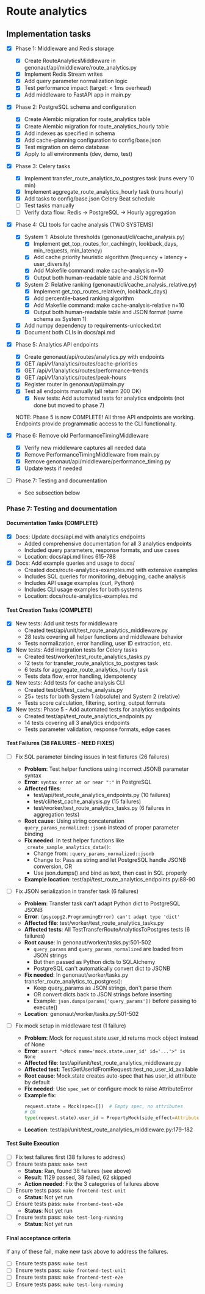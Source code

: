 # Route analytics

## Implementation tasks
- [x] Phase 1: Middleware and Redis storage
  - [x] Create RouteAnalyticsMiddleware in genonaut/api/middleware/route_analytics.py
  - [x] Implement Redis Stream writes
  - [x] Add query parameter normalization logic
  - [x] Test performance impact (target: < 1ms overhead)
  - [x] Add middleware to FastAPI app in main.py

- [x] Phase 2: PostgreSQL schema and configuration
  - [x] Create Alembic migration for route_analytics table
  - [x] Create Alembic migration for route_analytics_hourly table
  - [x] Add indexes as specified in schema
  - [x] Add cache-planning configuration to config/base.json
  - [x] Test migration on demo database
  - [x] Apply to all environments (dev, demo, test)

- [x] Phase 3: Celery tasks
  - [x] Implement transfer_route_analytics_to_postgres task (runs every 10 min)
  - [x] Implement aggregate_route_analytics_hourly task (runs hourly)
  - [x] Add tasks to config/base.json Celery Beat schedule
  - [ ] Test tasks manually
  - [ ] Verify data flow: Redis -> PostgreSQL -> Hourly aggregation

- [x] Phase 4: CLI tools for cache analysis (TWO SYSTEMS)
  - [x] System 1: Absolute thresholds (genonaut/cli/cache_analysis.py)
    - [x] Implement get_top_routes_for_caching(n, lookback_days, min_requests, min_latency)
    - [x] Add cache priority heuristic algorithm (frequency + latency + user_diversity)
    - [x] Add Makefile command: make cache-analysis n=10
    - [x] Output both human-readable table and JSON format
  - [x] System 2: Relative ranking (genonaut/cli/cache_analysis_relative.py)
    - [x] Implement get_top_routes_relative(n, lookback_days)
    - [x] Add percentile-based ranking algorithm
    - [x] Add Makefile command: make cache-analysis-relative n=10
    - [x] Output both human-readable table and JSON format (same schema as System 1)
  - [x] Add numpy dependency to requirements-unlocked.txt
  - [x] Document both CLIs in docs/api.md

- [x] Phase 5: Analytics API endpoints
  - [x] Create genonaut/api/routes/analytics.py with endpoints
  - [x] GET /api/v1/analytics/routes/cache-priorities
  - [x] GET /api/v1/analytics/routes/performance-trends
  - [x] GET /api/v1/analytics/routes/peak-hours
  - [x] Register router in genonaut/api/main.py
  - [x] Test all endpoints manually (all return 200 OK)
    - [x] New tests: Add automated tests for analytics endpoints (not done but moved to phase 7)

  NOTE: Phase 5 is now COMPLETE! All three API endpoints are working.
  Endpoints provide programmatic access to the CLI functionality.

- [x] Phase 6: Remove old PerformanceTimingMiddleware
  - [x] Verify new middleware captures all needed data
  - [x] Remove PerformanceTimingMiddleware from main.py
  - [x] Remove genonaut/api/middleware/performance_timing.py
  - [x] Update tests if needed

- [ ] Phase 7: Testing and documentation
  - See subsection below


### Phase 7: Testing and documentation

#### Documentation Tasks (COMPLETE)
  - [x] Docs: Update docs/api.md with analytics endpoints
    - Added comprehensive documentation for all 3 analytics endpoints
    - Included query parameters, response formats, and use cases
    - Location: docs/api.md lines 615-788
  - [x] Docs: Add example queries and usage to docs/
    - Created docs/route-analytics-examples.md with extensive examples
    - Includes SQL queries for monitoring, debugging, cache analysis
    - Includes API usage examples (curl, Python)
    - Includes CLI usage examples for both systems
    - Location: docs/route-analytics-examples.md

#### Test Creation Tasks (COMPLETE)
  - [x] New tests: Add unit tests for middleware
    - Created test/api/unit/test_route_analytics_middleware.py
    - 28 tests covering all helper functions and middleware behavior
    - Tests normalization, error handling, user ID extraction, etc.
  - [x] New tests: Add integration tests for Celery tasks
    - Created test/worker/test_route_analytics_tasks.py
    - 12 tests for transfer_route_analytics_to_postgres task
    - 6 tests for aggregate_route_analytics_hourly task
    - Tests data flow, error handling, idempotency
  - [x] New tests: Add tests for cache analysis CLI
    - Created test/cli/test_cache_analysis.py
    - 25+ tests for both System 1 (absolute) and System 2 (relative)
    - Tests score calculation, filtering, sorting, output formats
  - [x] New tests: Phase 5 - Add automated tests for analytics endpoints
    - Created test/api/test_route_analytics_endpoints.py
    - 14 tests covering all 3 analytics endpoints
    - Tests parameter validation, response formats, edge cases

#### Test Failures (38 FAILURES - NEED FIXES)
  - [ ] Fix SQL parameter binding issues in test fixtures (26 failures)
    - **Problem**: Test helper functions using incorrect JSONB parameter syntax
    - **Error**: `syntax error at or near ":"` in PostgreSQL
    - **Affected files**:
      - test/api/test_route_analytics_endpoints.py (10 failures)
      - test/cli/test_cache_analysis.py (15 failures)
      - test/worker/test_route_analytics_tasks.py (6 failures in aggregation tests)
    - **Root cause**: Using string concatenation `query_params_normalized::jsonb` instead of proper parameter binding
    - **Fix needed**: In test helper functions like `_create_sample_analytics_data()`:
      - Change from: `:query_params_normalized::jsonb`
      - Change to: Pass as string and let PostgreSQL handle JSONB conversion, OR
      - Use json.dumps() and bind as text, then cast in SQL properly
    - **Example location**: test/api/test_route_analytics_endpoints.py:88-90

  - [ ] Fix JSON serialization in transfer task (6 failures)
    - **Problem**: Transfer task can't adapt Python dict to PostgreSQL JSONB
    - **Error**: `(psycopg2.ProgrammingError) can't adapt type 'dict'`
    - **Affected file**: test/worker/test_route_analytics_tasks.py
    - **Affected tests**: All TestTransferRouteAnalyticsToPostgres tests (6 failures)
    - **Root cause**: In genonaut/worker/tasks.py:501-502
      - `query_params` and `query_params_normalized` are loaded from JSON strings
      - But then passed as Python dicts to SQLAlchemy
      - PostgreSQL can't automatically convert dict to JSONB
    - **Fix needed**: In genonaut/worker/tasks.py transfer_route_analytics_to_postgres():
      - Keep query_params as JSON strings, don't parse them
      - OR convert dicts back to JSON strings before inserting
      - Example: `json.dumps(params['query_params'])` before passing to execute()
    - **Location**: genonaut/worker/tasks.py:501-502

  - [ ] Fix mock setup in middleware test (1 failure)
    - **Problem**: Mock for request.state.user_id returns mock object instead of None
    - **Error**: `assert "<Mock name='mock.state.user_id' id='...'>" is None`
    - **Affected file**: test/api/unit/test_route_analytics_middleware.py
    - **Affected test**: TestGetUserIdFromRequest::test_no_user_id_available
    - **Root cause**: Mock.state creates auto-spec that has user_id attribute by default
    - **Fix needed**: Use `spec_set` or configure mock to raise AttributeError
    - **Example fix**:
      ```python
      request.state = Mock(spec=[])  # Empty spec, no attributes
      # OR
      type(request.state).user_id = PropertyMock(side_effect=AttributeError)
      ```
    - **Location**: test/api/unit/test_route_analytics_middleware.py:179-182

#### Test Suite Execution
  - [ ] Fix test failures first (38 failures to address)
  - [ ] Ensure tests pass: `make test`
    - **Status**: Ran, found 38 failures (see above)
    - **Result**: 1129 passed, 38 failed, 62 skipped
    - **Action needed**: Fix the 3 categories of failures above
  - [ ] Ensure tests pass: `make frontend-test-unit`
    - **Status**: Not yet run
  - [ ] Ensure tests pass: `make frontend-test-e2e`
    - **Status**: Not yet run
  - [ ] Ensure tests pass: `make test-long-running`
    - **Status**: Not yet run

#### Final acceptance criteria
If any of these fail, make new task above to address the failures.

- [ ] Ensure tests pass: `make test`
- [ ] Ensure tests pass: `make frontend-test-unit`
- [ ] Ensure tests pass: `make frontend-test-e2e`
- [ ] Ensure tests pass: `make test-long-running`
